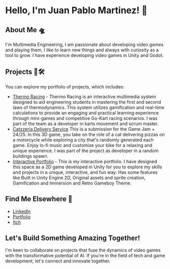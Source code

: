 # Hello, I'm Juan Pablo Martinez! 👋

## About Me 🛸
I'm Multimedia Engineering, I am passionate about developing video games and playing them, I like to learn new things and always with curiosity as a tool to grow. I have experience developing video games in Unity and Godot.

## Projects 🏁🛠️
You can explore my portfolio of projects, which includes:
- [Thermo Racing](https://github.com/PabloH5/Thermo-Racing) - Thermo Racing is an interactive multimedia system designed to aid engineering students in mastering the first and second laws of thermodynamics. This system utilizes gamification and real-time calculations to provide an engaging and practical learning experience through mini-games and competitive Go-Kart racing scenarios. I was part of the team as a developer in karts movement and scrum master.
- [Catzzeria Delivery Service](https://pablitoh5.itch.io/catzzeria) This is a submission for the Game Jam + 24/25. In this 3D game, you take on the role of a cat delivering pizzas on a motorcycle while exploring a city that's randomly generated each game. Enjoy lo-fi music and customize your bike for a relaxing and unique experience. I was part of the project as developer in a random buildings spawn.
- [Interactive Portfolio](https://github.com/PabloH5/GamePortfolio) - This is my interactive portfolio. I have designed this space as a 2D game developed in Unity for you to explore my skills and projects in a unique, interactive, and fun way. Has some features like Built in Unity Engine 2D, Original assets and sprite creation, Gamification and Immersion and Retro Gameboy Theme.

## Find Me Elsewhere 🔭
- [LinkedIn](https://www.linkedin.com/in/yourlinkedinprofile)
- [Portfolio](https://github.com/PabloH5)
- [Itch](https://pablitoh5.itch.io/)

## Let's Build Something Amazing Together!
I'm keen to collaborate on projects that fuse the dynamics of video games with the transformative potential of AI. If you're in the field of tech and game development, let's connect and innovate together.
